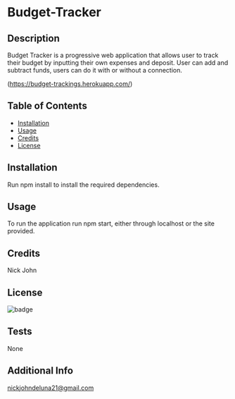 # Budget-Tracker

## Description

Budget Tracker is a progressive web application that allows user to track their budget by inputting their own expenses and deposit. User can add and subtract funds, users can do it with or without a connection.

(https://budget-trackings.herokuapp.com/)
## Table of Contents

- [Installation](#installation)
- [Usage](#usage)
- [Credits](#credits)
- [License](#license)

## Installation

Run npm install to install the required dependencies.

## Usage

To run the application run npm start, either through localhost or the site provided.

## Credits

Nick John

## License

![badge](https://img.shields.io/badge/license-mit-brightgreen)

## Tests

None

## Additional Info

nickjohndeluna21@gmail.com

